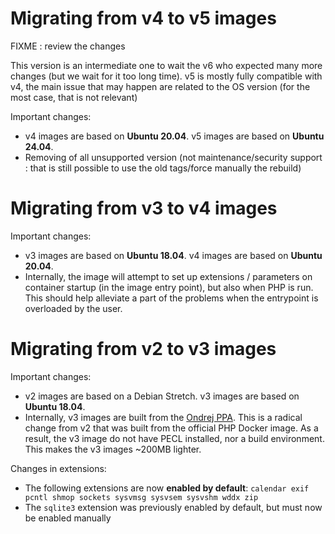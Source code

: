 # Migrating from v4 to v5 images

FIXME : review the changes 

This version is an intermediate one to wait the v6 who expected many more changes (but we wait for it too long time). 
v5 is mostly fully compatible with v4, the main issue that may happen are related to the OS version (for the most case, that is not relevant)

Important changes:
- v4 images are based on **Ubuntu 20.04**. v5 images are based on **Ubuntu 24.04**.
- Removing of all unsupported version (not maintenance/security support : that is still possible to use the old tags/force manually the rebuild)

# Migrating from v3 to v4 images

Important changes:

- v3 images are based on **Ubuntu 18.04**. v4 images are based on **Ubuntu 20.04**.
- Internally, the image will attempt to set up extensions / parameters on container startup (in the image entry point),
  but also when PHP is run. This should help alleviate a part of the problems when the entrypoint is overloaded by the
  user.

# Migrating from v2 to v3 images

Important changes:

- v2 images are based on a Debian Stretch. v3 images are based on **Ubuntu 18.04**.
- Internally, v3 images are built from the [Ondrej PPA](https://launchpad.net/%7Eondrej/+archive/ubuntu/php/+index?batch=75&memo=75&start=75).
  This is a radical change from v2 that was built from the official PHP Docker image.
  As a result, the v3 image do not have PECL installed, nor a build environment. This makes the v3 images ~200MB lighter. 

Changes in extensions:

- The following extensions are now **enabled by default**: `calendar exif pcntl shmop sockets sysvmsg sysvsem sysvshm wddx zip`
- The `sqlite3` extension was previously enabled by default, but must now be enabled manually

